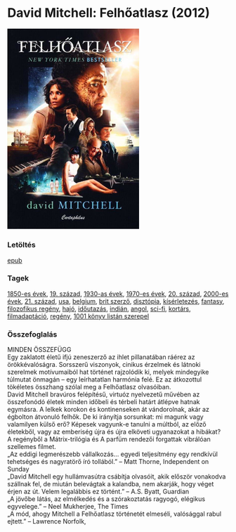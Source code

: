 # <a name="id_454">David Mitchell: Felhőatlasz (2012)</a>
<img src="https://github.com/BercziSandor/calibre_lib/raw/main/libs/main/David%20Mitchell/Felhoatlasz%20%28454%29/cover.jpg" alt="cover" width="300"/>

### Letöltés
[epub](https://github.com/BercziSandor/calibre_lib/raw/main/libs/main/David%20Mitchell/Felhoatlasz%20%28454%29/Felhoatlasz%20-%20David%20Mitchell.epub)

### Tagek
[1850-es évek](https://github.com/berczisandor/calibre_lib/blob/main/libs/main/_tags/1850-es%20%c3%a9vek.md), [19. század](https://github.com/berczisandor/calibre_lib/blob/main/libs/main/_tags/19.%20sz%c3%a1zad.md), [1930-as évek](https://github.com/berczisandor/calibre_lib/blob/main/libs/main/_tags/1930-as%20%c3%a9vek.md), [1970-es évek](https://github.com/berczisandor/calibre_lib/blob/main/libs/main/_tags/1970-es%20%c3%a9vek.md), [20. század](https://github.com/berczisandor/calibre_lib/blob/main/libs/main/_tags/20.%20sz%c3%a1zad.md), [2000-es évek](https://github.com/berczisandor/calibre_lib/blob/main/libs/main/_tags/2000-es%20%c3%a9vek.md), [21. század](https://github.com/berczisandor/calibre_lib/blob/main/libs/main/_tags/21.%20sz%c3%a1zad.md), [usa](https://github.com/berczisandor/calibre_lib/blob/main/libs/main/_tags/usa.md), [belgium](https://github.com/berczisandor/calibre_lib/blob/main/libs/main/_tags/belgium.md), [brit szerző](https://github.com/berczisandor/calibre_lib/blob/main/libs/main/_tags/brit%20szerz%c5%91.md), [disztópia](https://github.com/berczisandor/calibre_lib/blob/main/libs/main/_tags/diszt%c3%b3pia.md), [kísérletezés](https://github.com/berczisandor/calibre_lib/blob/main/libs/main/_tags/k%c3%ads%c3%a9rletez%c3%a9s.md), [fantasy](https://github.com/berczisandor/calibre_lib/blob/main/libs/main/_tags/fantasy.md), [filozofikus regény](https://github.com/berczisandor/calibre_lib/blob/main/libs/main/_tags/filozofikus%20reg%c3%a9ny.md), [hajó](https://github.com/berczisandor/calibre_lib/blob/main/libs/main/_tags/haj%c3%b3.md), [időutazás](https://github.com/berczisandor/calibre_lib/blob/main/libs/main/_tags/id%c5%91utaz%c3%a1s.md), [indián](https://github.com/berczisandor/calibre_lib/blob/main/libs/main/_tags/indi%c3%a1n.md), [angol](https://github.com/berczisandor/calibre_lib/blob/main/libs/main/_tags/angol.md), [sci-fi](https://github.com/berczisandor/calibre_lib/blob/main/libs/main/_tags/sci-fi.md), [kortárs](https://github.com/berczisandor/calibre_lib/blob/main/libs/main/_tags/kort%c3%a1rs.md), [filmadaptáció](https://github.com/berczisandor/calibre_lib/blob/main/libs/main/_tags/filmadapt%c3%a1ci%c3%b3.md), [regény](https://github.com/berczisandor/calibre_lib/blob/main/libs/main/_tags/reg%c3%a9ny.md), [1001 könyv listán szerepel](https://github.com/berczisandor/calibre_lib/blob/main/libs/main/_tags/1001%20k%c3%b6nyv%20list%c3%a1n%20szerepel.md)

### Összefoglalás
<div>
<p>MINDEN ​ÖSSZEFÜGG <br>Egy zaklatott életű ifjú zeneszerző az ihlet pillanatában ráérez az örökkévalóságra. Sorsszerű viszonyok, cinikus érzelmek és látnoki szerelmek motívumaiból hat történet rajzolódik ki, melyek mindegyike túlmutat önmagán – egy leírhatatlan harmónia felé. Ez az átkozottul tökéletes összhang szólal meg a Felhőatlasz olvasóiban. <br>David Mitchell bravúros felépítésű, virtuóz nyelvezetű művében az összefonódó életek minden időbeli és térbeli határt átlépve hatnak egymásra. A lelkek korokon és kontinenseken át vándorolnak, akár az égbolton átvonuló felhők. De ki irányítja sorsunkat: mi magunk vagy valamilyen külső erő? Képesek vagyunk-e tanulni a múltból, az előző életekből, vagy az emberiség újra és újra elköveti ugyanazokat a hibákat? <br>A regényből a Mátrix-trilógia és A parfüm rendezői forgattak vibrálóan szellemes filmet.<br>„Az eddigi legmerészebb vállalkozás… egyedi teljesítmény egy rendkívül tehetséges és nagyratörő író tollából.” – Matt Thorne, Independent on Sunday<br>„David Mitchell egy hullámvasútra csábítja olvasóit, akik először vonakodva szállnak fel, de miután belevágtak a kalandba, nem akarják, hogy véget érjen az út. Velem legalábbis ez történt.” – A.S. Byatt, Guardian<br>„A jövőbe látás, az elmélkedés és a szórakoztatás ragyogó, elégikus egyvelege.” – Neel Mukherjee, The Times<br>„A mód, ahogy Mitchell a Felhőatlasz történetét elmeséli, valósággal rabul ejtett.” – Lawrence Norfolk,</p></div>


